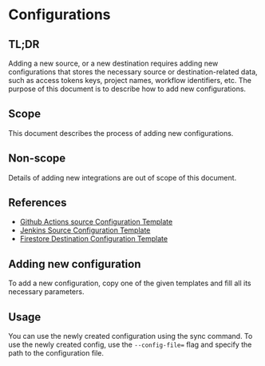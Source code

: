 # Configurations

## TL;DR
Adding a new source, or a new destination requires adding new configurations that stores the necessary source or destination-related data, such as access tokens keys, project names, workflow identifiers, etc. The purpose of this document is to describe how to add new configurations. 

## Scope
This document describes the process of adding new configurations.

## Non-scope
Details of adding new integrations are out of scope of this document.

## References
* [Github Actions source Configuration Template](https://github.com/platform-platform/monorepo/tree/master/metrics/ci_integrations/docs/source/github_actions/config/github_actions_source.yaml)
* [Jenkins Source Configuration Template](https://github.com/platform-platform/monorepo/tree/master/metrics/ci_integrations/docs/source/jenkins/config/jenkins_source.yaml)
* [Firestore Destination Configuration Template](https://github.com/platform-platform/monorepo/tree/master/metrics/ci_integrations/docs/destination/firestore/config/firestore_destination.yaml)

## Adding new configuration
To add a new configuration, copy one of the given templates and fill all its necessary parameters.

## Usage
You can use the newly created configuration using the sync command. 
To use the newly created config, use the `--config-file=` flag and specify the path to the configuration file.